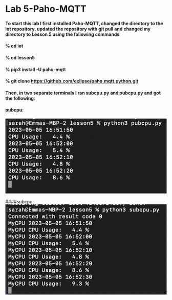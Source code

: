# Lab 5-Paho-MQTT

#### To start this lab I first installed Paho-MQTT, changed the directory to the iot repository, updated the repository with git pull and changed my directory to Lesson 5 using the following commands

#### % cd iot
#### % cd lesson5
#### % pip3 install -U paho-mqtt
#### % git clone https://github.com/eclipse/paho.mqtt.python.git

#### Then, in two separate terminals I ran subcpu.py and pubcpu.py and got the following:

#### pubcpu:
![pubcpu](pubcpu.png)

####subcpu:
![subcpu](subcpu.png)

